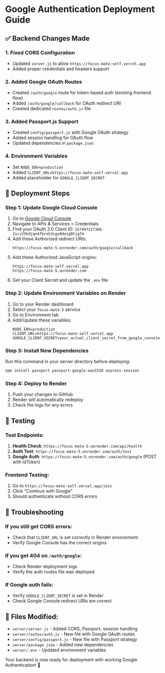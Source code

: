 # Google Authentication Deployment Guide

## ✅ Backend Changes Made

### 1. Fixed CORS Configuration
- Updated `server.js` to allow `https://focus-mate-self.vercel.app`
- Added proper credentials and headers support

### 2. Added Google OAuth Routes
- Created `/auth/google` route for token-based auth (existing frontend flow)
- Added `/auth/google/callback` for OAuth redirect URI
- Created dedicated `routes/auth.js` file

### 3. Added Passport.js Support
- Created `config/passport.js` with Google OAuth strategy
- Added session handling for OAuth flow
- Updated dependencies in `package.json`

### 4. Environment Variables
- Set `NODE_ENV=production`
- Added `CLIENT_URL=https://focus-mate-self.vercel.app`
- Added placeholder for `GOOGLE_CLIENT_SECRET`

## 🚀 Deployment Steps

### Step 1: Update Google Cloud Console
1. Go to [Google Cloud Console](https://console.cloud.google.com/)
2. Navigate to APIs & Services > Credentials
3. Find your OAuth 2.0 Client ID: `157497217366-2icv25kdjqn4fbrek3cgo9doig0tjg7m`
4. Add these Authorized redirect URIs:
   ```
   https://focus-mate-5.onrender.com/auth/google/callback
   ```
5. Add these Authorized JavaScript origins:
   ```
   https://focus-mate-self.vercel.app
   https://focus-mate-5.onrender.com
   ```
6. Get your Client Secret and update the `.env` file

### Step 2: Update Environment Variables on Render
1. Go to your Render dashboard
2. Select your `focus-mate-5` service
3. Go to Environment tab
4. Add/Update these variables:
   ```
   NODE_ENV=production
   CLIENT_URL=https://focus-mate-self.vercel.app
   GOOGLE_CLIENT_SECRET=your_actual_client_secret_from_google_console
   ```

### Step 3: Install New Dependencies
Run this command in your server directory before deploying:
```bash
npm install passport passport-google-oauth20 express-session
```

### Step 4: Deploy to Render
1. Push your changes to GitHub
2. Render will automatically redeploy
3. Check the logs for any errors

## 🧪 Testing

### Test Endpoints:
1. **Health Check**: `https://focus-mate-5.onrender.com/api/health`
2. **Auth Test**: `https://focus-mate-5.onrender.com/auth/test`
3. **Google Auth**: `https://focus-mate-5.onrender.com/auth/google` (POST with idToken)

### Frontend Testing:
1. Go to `https://focus-mate-self.vercel.app/join`
2. Click "Continue with Google"
3. Should authenticate without CORS errors

## 🔧 Troubleshooting

### If you still get CORS errors:
- Check that `CLIENT_URL` is set correctly in Render environment
- Verify Google Console has the correct origins

### If you get 404 on `/auth/google`:
- Check Render deployment logs
- Verify the auth routes file was deployed

### If Google auth fails:
- Verify `GOOGLE_CLIENT_SECRET` is set in Render
- Check Google Console redirect URIs are correct

## 📁 Files Modified:
- `server/server.js` - Added CORS, Passport, session handling
- `server/routes/auth.js` - New file with Google OAuth routes
- `server/config/passport.js` - New file with Passport strategy
- `server/package.json` - Added new dependencies
- `server/.env` - Updated environment variables

Your backend is now ready for deployment with working Google Authentication! 🎉